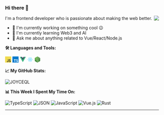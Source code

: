 ### Hi there 👋

<img align="right" src="https://github-readme-stats.vercel.app/api/top-langs/?username=JOYCEQL&show_icons=true&theme=tokyonight" />

I'm a frontend developer who is passionate about making the web better. 

- 🔭 I'm currently working on something cool 😉
- 🌱 I'm currently learning Web3 and AI
- 💬 Ask me about anything related to Vue/React/Node.js

**🛠 Languages and Tools:**

<code><img height="20" src="https://raw.githubusercontent.com/github/explore/80688e429a7d4ef2fca1e82350fe8e3517d3494d/topics/javascript/javascript.png"></code>
<code><img height="20" src="https://raw.githubusercontent.com/github/explore/80688e429a7d4ef2fca1e82350fe8e3517d3494d/topics/typescript/typescript.png"></code>
<code><img height="20" src="https://raw.githubusercontent.com/github/explore/80688e429a7d4ef2fca1e82350fe8e3517d3494d/topics/vue/vue.png"></code>
<code><img height="20" src="https://raw.githubusercontent.com/github/explore/80688e429a7d4ef2fca1e82350fe8e3517d3494d/topics/react/react.png"></code>
<code><img height="20" src="https://raw.githubusercontent.com/github/explore/80688e429a7d4ef2fca1e82350fe8e3517d3494d/topics/nodejs/nodejs.png"></code>

**📈 My GitHub Stats:**

<img src="https://github-readme-stats.vercel.app/api?username=JOYCEQL&show_icons=true&theme=gotham" alt="JOYCEQL" />

**📊 This Week I Spent My Time On:**

<!--START_SECTION:shields-->
![TypeScript](https://img.shields.io/badge/TypeScript-65.6%25-3178C6?style=for-the-badge&logo=typescript) ![JSON](https://img.shields.io/badge/JSON-13.3%25-333333?style=for-the-badge&logo=json) ![JavaScript](https://img.shields.io/badge/JavaScript-11.3%25-F7DF1E?style=for-the-badge&logo=javascript) ![Vue.js](https://img.shields.io/badge/Vue.js-2.3%25-4FC08D?style=for-the-badge&logo=vue.js) ![Rust](https://img.shields.io/badge/Rust-2.1%25-333333?style=for-the-badge&logo=rust)
<!--END_SECTION:shields-->
---
